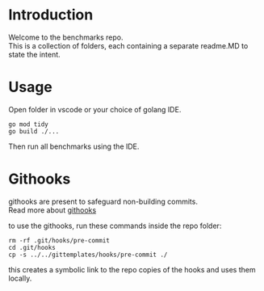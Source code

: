 # Introduction

Welcome to the benchmarks repo.  
This is a collection of folders, each containing a separate readme.MD to state the intent.


# Usage

Open folder in vscode or your choice of golang IDE.

`go mod tidy`   
`go build ./...`

Then run all benchmarks using the IDE.


# Githooks

githooks are present to safeguard non-building commits.  
Read more about [githooks](https://www.atlassian.com/git/tutorials/git-hooks)


to use the githooks, run these commands inside the repo folder: 
```
rm -rf .git/hooks/pre-commit
cd .git/hooks
cp -s ../../gittemplates/hooks/pre-commit ./
```

this creates a symbolic link to the repo copies of the hooks and uses them locally.
